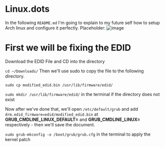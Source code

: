 # Linux.dots



In the following `README.md` I'm going to explain to my future self how to setup Arch linux and configure it perfectly.
Placeholder:
![image](https://github.com/martinjrrr/Linux.dots/assets/91160845/a30f2fb4-e60a-46a6-9899-ae976429bf53)

# First we will be fixing the EDID 


Download the EDID File and CD into the directory

`cd ~/Downloads/` Then we'll use sudo to copy the file to the following directory.

`sudo cp modified_edid.bin /usr/lib/firmware/edid/`

`sudo mkdir /usr/lib/firmware/edid/` in the terminal if the directory does not exist

Now after we've done that, we'll open `/etc/default/grub` and add `drm.edid_firmware=edid/modified_edid.bin` 
at **GRUB_CMDLINE_LINUX_DEFAULT=** and **GRUB_CMDLINE_LINUX=** respectively - then we'll save the document.

`sudo grub-mkconfig -o /boot/grub/grub.cfg` in the terminal to apply the kernel patch

